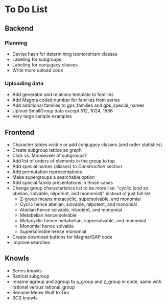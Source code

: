 # To Do List

## Backend

### Planning
* Devise hash for determining isomorphism classes
* Labeling for subgroups
* Labeling for conjugacy classes
* Write more upload code

### Uploading data
* Add generator and relations template to families
* Add Magma coded number for families from series
* Add additional families to gps_families and gps_special_names
* Upload SmallGroup data except 512, 1024, 1536
* Very large sample examples


## Frontend

* Character tables visible or add conjugacy classes (and order statistics)
* Create subgroup lattice as graph
* Click vs. Mouseover of subgroups?
* Add list of orders of elements in the group to top
* Add special names (aliases) to *Construction* section
* Add permutation representations
* Make supergroups a searchable option
* Add special family presentations in those cases
* Change group characteristics list to be more like:  "cyclic (and so abelian, solvable, nilpotent, and monomial)"  instead of just full list
    * Z-group means metacyclic, supersolvable, and monomial
    * Cyclic hence abelian, solvable, nilpotent, and monomial
    * Abelian hence solvable, nilpotent, and monomial
    * Metabelian hence solvable
    * Metacyclic hence metabelian, supersolvable, and monomial
    * Monomial hence solvable 
    * Supersolvable hence monomial
* Create download buttons for Magma/GAP code
* Improve searches

## Knowls

* Series knowls
* Radical subgroup
* rename agroup and zgroup to a_group and z_group in code, same with rational versus rational_group
* Rename Meow Wolf to Tim
* RCS knowls


